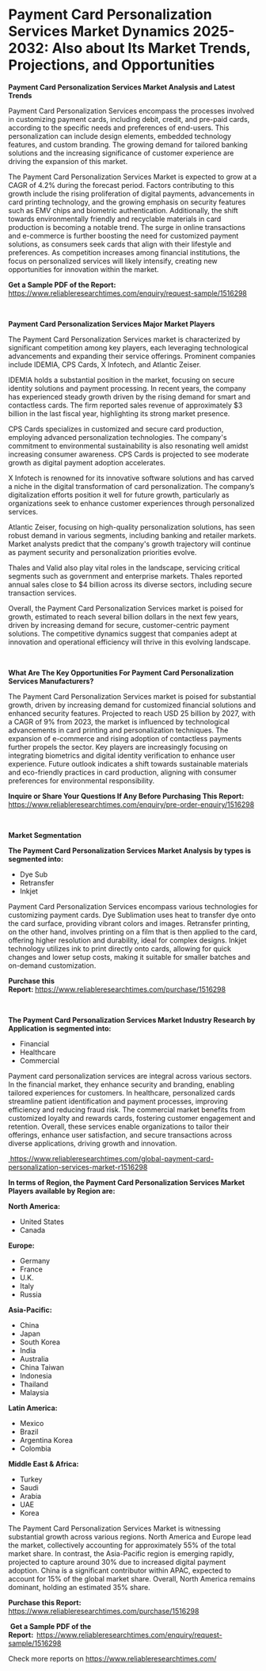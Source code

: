 <p><h1>Payment Card Personalization Services Market Dynamics 2025-2032: Also about Its Market Trends, Projections, and Opportunities</h1></p><p><strong>Payment Card Personalization Services Market Analysis and Latest Trends</strong></p>
<p><p>Payment Card Personalization Services encompass the processes involved in customizing payment cards, including debit, credit, and pre-paid cards, according to the specific needs and preferences of end-users. This personalization can include design elements, embedded technology features, and custom branding. The growing demand for tailored banking solutions and the increasing significance of customer experience are driving the expansion of this market.</p><p>The Payment Card Personalization Services Market is expected to grow at a CAGR of 4.2% during the forecast period. Factors contributing to this growth include the rising proliferation of digital payments, advancements in card printing technology, and the growing emphasis on security features such as EMV chips and biometric authentication. Additionally, the shift towards environmentally friendly and recyclable materials in card production is becoming a notable trend. The surge in online transactions and e-commerce is further boosting the need for customized payment solutions, as consumers seek cards that align with their lifestyle and preferences. As competition increases among financial institutions, the focus on personalized services will likely intensify, creating new opportunities for innovation within the market.</p></p>
<p><strong>Get a Sample PDF of the Report:&nbsp;</strong> <a href="https://www.reliableresearchtimes.com/enquiry/request-sample/1516298?utm_campaign=3313&utm_medium=2&utm_source=Github&utm_content=ia&utm_term=30032025&utm_id=payment-card-personalization-services">https://www.reliableresearchtimes.com/enquiry/request-sample/1516298</a></p>
<p>&nbsp;</p>
<p><strong>Payment Card Personalization Services Major Market Players</strong></p>
<p><p>The Payment Card Personalization Services market is characterized by significant competition among key players, each leveraging technological advancements and expanding their service offerings. Prominent companies include IDEMIA, CPS Cards, X Infotech, and Atlantic Zeiser.</p><p>IDEMIA holds a substantial position in the market, focusing on secure identity solutions and payment processing. In recent years, the company has experienced steady growth driven by the rising demand for smart and contactless cards. The firm reported sales revenue of approximately $3 billion in the last fiscal year, highlighting its strong market presence.</p><p>CPS Cards specializes in customized and secure card production, employing advanced personalization technologies. The company's commitment to environmental sustainability is also resonating well amidst increasing consumer awareness. CPS Cards is projected to see moderate growth as digital payment adoption accelerates.</p><p>X Infotech is renowned for its innovative software solutions and has carved a niche in the digital transformation of card personalization. The company’s digitalization efforts position it well for future growth, particularly as organizations seek to enhance customer experiences through personalized services.</p><p>Atlantic Zeiser, focusing on high-quality personalization solutions, has seen robust demand in various segments, including banking and retailer markets. Market analysts predict that the company's growth trajectory will continue as payment security and personalization priorities evolve.</p><p>Thales and Valid also play vital roles in the landscape, servicing critical segments such as government and enterprise markets. Thales reported annual sales close to $4 billion across its diverse sectors, including secure transaction services.</p><p>Overall, the Payment Card Personalization Services market is poised for growth, estimated to reach several billion dollars in the next few years, driven by increasing demand for secure, customer-centric payment solutions. The competitive dynamics suggest that companies adept at innovation and operational efficiency will thrive in this evolving landscape.</p></p>
<p>&nbsp;</p>
<p><strong>What Are The Key Opportunities For Payment Card Personalization Services Manufacturers?</strong></p>
<p><p>The Payment Card Personalization Services market is poised for substantial growth, driven by increasing demand for customized financial solutions and enhanced security features. Projected to reach USD 25 billion by 2027, with a CAGR of 9% from 2023, the market is influenced by technological advancements in card printing and personalization techniques. The expansion of e-commerce and rising adoption of contactless payments further propels the sector. Key players are increasingly focusing on integrating biometrics and digital identity verification to enhance user experience. Future outlook indicates a shift towards sustainable materials and eco-friendly practices in card production, aligning with consumer preferences for environmental responsibility.</p></p>
<p><strong>Inquire or Share Your Questions If Any Before Purchasing This Report:</strong> <a href="https://www.reliableresearchtimes.com/enquiry/pre-order-enquiry/1516298?utm_campaign=3313&utm_medium=2&utm_source=Github&utm_content=ia&utm_term=30032025&utm_id=payment-card-personalization-services">https://www.reliableresearchtimes.com/enquiry/pre-order-enquiry/1516298</a></p>
<p>&nbsp;</p>
<p><strong>Market Segmentation</strong></p>
<p><strong>The Payment Card Personalization Services Market Analysis by types is segmented into:</strong></p>
<p><ul><li>Dye Sub</li><li>Retransfer</li><li>Inkjet</li></ul></p>
<p><p>Payment Card Personalization Services encompass various technologies for customizing payment cards. Dye Sublimation uses heat to transfer dye onto the card surface, providing vibrant colors and images. Retransfer printing, on the other hand, involves printing on a film that is then applied to the card, offering higher resolution and durability, ideal for complex designs. Inkjet technology utilizes ink to print directly onto cards, allowing for quick changes and lower setup costs, making it suitable for smaller batches and on-demand customization.</p></p>
<p><strong>Purchase this Report:&nbsp;</strong><a href="https://www.reliableresearchtimes.com/purchase/1516298?utm_campaign=3313&utm_medium=2&utm_source=Github&utm_content=ia&utm_term=30032025&utm_id=payment-card-personalization-services">https://www.reliableresearchtimes.com/purchase/1516298</a></p>
<p>&nbsp;</p>
<p><strong>The Payment Card Personalization Services Market Industry Research by Application is segmented into:</strong></p>
<p><ul><li>Financial</li><li>Healthcare</li><li>Commercial</li></ul></p>
<p><p>Payment card personalization services are integral across various sectors. In the financial market, they enhance security and branding, enabling tailored experiences for customers. In healthcare, personalized cards streamline patient identification and payment processes, improving efficiency and reducing fraud risk. The commercial market benefits from customized loyalty and rewards cards, fostering customer engagement and retention. Overall, these services enable organizations to tailor their offerings, enhance user satisfaction, and secure transactions across diverse applications, driving growth and innovation.</p></p>
<p><a href="https://www.reliableresearchtimes.com/global-payment-card-personalization-services-market-r1516298?utm_campaign=3313&utm_medium=2&utm_source=Github&utm_content=ia&utm_term=30032025&utm_id=payment-card-personalization-services">&nbsp;https://www.reliableresearchtimes.com/global-payment-card-personalization-services-market-r1516298</a></p>
<p><strong>In terms of Region, the Payment Card Personalization Services Market Players available by Region are:</strong></p>
<p>
    <p> <strong> North America: </strong>
        <ul>
            <li>United States</li>
            <li>Canada</li>
        </ul>
        </p> 
    <p> <strong> Europe: </strong>
        <ul>
            <li>Germany</li>
            <li>France</li>
            <li>U.K.</li>
            <li>Italy</li>
            <li>Russia</li>
        </ul>
        </p> 
    <p> <strong> Asia-Pacific: </strong>
        <ul>
            <li>China</li>
            <li>Japan</li>
            <li>South Korea</li>
            <li>India</li>
            <li>Australia</li>
            <li>China Taiwan</li>
            <li>Indonesia</li>
            <li>Thailand</li>
            <li>Malaysia</li>
        </ul>
        </p> 
    <p> <strong> Latin America: </strong>
        <ul>
            <li>Mexico</li>
            <li>Brazil</li>
            <li>Argentina Korea</li>
            <li>Colombia</li>
        </ul>
        </p> 
    <p> <strong> Middle East & Africa: </strong>
        <ul>
            <li>Turkey</li>
            <li>Saudi</li>
            <li>Arabia</li>
            <li>UAE</li>
            <li>Korea</li>
        </ul>
    </p>
    </p>
<p><p>The Payment Card Personalization Services Market is witnessing substantial growth across various regions. North America and Europe lead the market, collectively accounting for approximately 55% of the total market share. In contrast, the Asia-Pacific region is emerging rapidly, projected to capture around 30% due to increased digital payment adoption. China is a significant contributor within APAC, expected to account for 15% of the global market share. Overall, North America remains dominant, holding an estimated 35% share.</p></p>
<p><strong>Purchase this Report: </strong><a href="https://www.reliableresearchtimes.com/purchase/1516298?utm_campaign=3313&utm_medium=2&utm_source=Github&utm_content=ia&utm_term=30032025&utm_id=payment-card-personalization-services">https://www.reliableresearchtimes.com/purchase/1516298</a></p>
<p>&nbsp;<strong>Get a Sample PDF of the Report:&nbsp;&nbsp;</strong><a href="https://www.reliableresearchtimes.com/enquiry/request-sample/1516298?utm_campaign=3313&utm_medium=2&utm_source=Github&utm_content=ia&utm_term=30032025&utm_id=payment-card-personalization-services">https://www.reliableresearchtimes.com/enquiry/request-sample/1516298</a></p>
<p><strong></strong></p>
<p>Check more reports on <a href="https://www.reliableresearchtimes.com/?utm_campaign=3313&utm_medium=2&utm_source=Github&utm_content=ia&utm_term=30032025&utm_id=payment-card-personalization-services">https://www.reliableresearchtimes.com/</a></p>